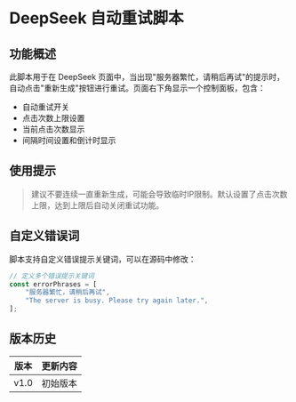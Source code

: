 # DeepSeek 自动重试脚本

## 功能概述

此脚本用于在 DeepSeek 页面中，当出现"服务器繁忙，请稍后再试"的提示时，自动点击"重新生成"按钮进行重试。页面右下角显示一个控制面板，包含：
- 自动重试开关
- 点击次数上限设置
- 当前点击次数显示
- 间隔时间设置和倒计时显示

## 使用提示

> 建议不要连续一直重新生成，可能会导致临时IP限制。默认设置了点击次数上限，达到上限后自动关闭重试功能。

## 自定义错误词

脚本支持自定义错误提示关键词，可以在源码中修改：

```js
// 定义多个错误提示关键词
const errorPhrases = [
    "服务器繁忙，请稍后再试",
    "The server is busy. Please try again later.",
];
```

## 版本历史
| 版本 | 更新内容 |
|------|---------|
| v1.0 | 初始版本 |